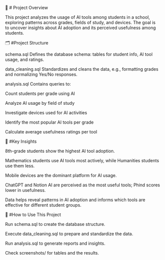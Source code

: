 📖 # Project Overview

This project analyzes the usage of AI tools among students in a school, exploring patterns across grades, fields of study, and devices. The goal is to uncover insights about AI adoption and its perceived usefulness among students.



🗂️ #Project Structure

schema.sql
Defines the database schema: tables for student info, AI tool usage, and ratings.

data_cleaning.sql
Standardizes and cleans the data, e.g., formatting grades and normalizing Yes/No responses.

analysis.sql
Contains queries to:

Count students per grade using AI

Analyze AI usage by field of study

Investigate devices used for AI activities

Identify the most popular AI tools per grade

Calculate average usefulness ratings per tool



🔑 #Key Insights

8th-grade students show the highest AI tool adoption.

Mathematics students use AI tools most actively, while Humanities students use them less.

Mobile devices are the dominant platform for AI usage.

ChatGPT and Notion AI are perceived as the most useful tools; Phind scores lower in usefulness.

Data helps reveal patterns in AI adoption and informs which tools are effective for different student groups.



🚀 #How to Use This Project

Run schema.sql to create the database structure.

Execute data_cleaning.sql to prepare and standardize the data.

Run analysis.sql to generate reports and insights.

Check screenshots/ for tables and the results.


